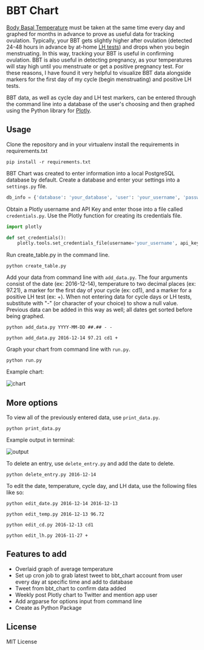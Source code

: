 # BBT Chart

[Body Basal Temperature](https://en.wikipedia.org/wiki/Basal_body_temperature) must be taken at the same time every day and graphed for months in advance to prove as useful data for tracking ovulation. Typically, your BBT gets slightly higher after ovulation (detected 24-48 hours in advance by at-home [LH tests](https://www.fda.gov/MedicalDevices/ProductsandMedicalProcedures/InVitroDiagnostics/HomeUseTests/ucm126065.htm)) and drops when you begin menstruating. In this way, tracking your BBT is useful in confirming ovulation. BBT is also useful in detecting pregnancy, as your temperatures will stay high until you menstruate or get a positive pregnancy test. For these reasons, I have found it very helpful to visualize BBT data alongside markers for the first day of my cycle (begin menstruating) and positive LH tests.  

BBT data, as well as cycle day and LH test markers, can be entered through the command line into a database of the user's choosing and then graphed using the Python library for [Plotly](https://plot.ly/python).

## Usage

Clone the repository and in your virtualenv install the requirements in requirements.txt

```
pip install -r requirements.txt
```

BBT Chart was created to enter information into a local PostgreSQL database by default. Create a database and enter your settings into a ```settings.py``` file.

```python
db_info = {'database': 'your_database', 'user': 'your_username', 'password': 'your_password'}
```

Obtain a Plotly username and API Key and enter those into a file called ```credentials.py```. Use the Plotly function for creating its credentials file.

```python
import plotly

def set_credentials():
    plotly.tools.set_credentials_file(username='your_username', api_key='your_api_key')
```

Run create_table.py in the command line.

```
python create_table.py
```

Add your data from command line with ```add_data.py```. The four arguments consist of the date (ex: 2016-12-14), temperature to two decimal places (ex: 97.21), a marker for the first day of your cycle (ex: cd1), and a marker for a positive LH test (ex: +). When not entering data for cycle days or LH tests, substitute with "-" (or character of your choice) to show a null value. Previous data can be added in this way as well; all dates get sorted before being graphed.

```
python add_data.py YYYY-MM-DD ##.## - -

python add_data.py 2016-12-14 97.21 cd1 +
```

Graph your chart from command line with ```run.py```.

```
python run.py
```

Example chart:

![chart](http://i.imgur.com/indEAsN.jpg)  


## More options  

To view all of the previously entered data, use ```print_data.py```.

```
python print_data.py
```

Example output in terminal:  

![output](http://i.imgur.com/T3LGbtw.png)  


To delete an entry, use ```delete_entry.py``` and add the date to delete.

```
python delete_entry.py 2016-12-14
```

To edit the date, temperature, cycle day, and LH data, use the following files like so:

```
python edit_date.py 2016-12-14 2016-12-13

python edit_temp.py 2016-12-13 96.72

python edit_cd.py 2016-12-13 cd1

python edit_lh.py 2016-11-27 +
```

## Features to add
- Overlaid graph of average temperature
- Set up cron job to grab latest tweet to bbt_chart account from user every day at specific time and add to database
- Tweet from bbt_chart to confirm data added
- Weekly post Plotly chart to Twitter and mention app user
- Add argparse for options input from command line
- Create as Python Package

## License
MIT License
